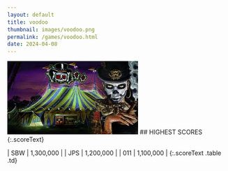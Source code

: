 ```yaml
---
layout: default
title: voodoo
thumbnail: images/voodoo.png
permalink: /games/voodoo.html
date: 2024-04-08
---
```


<img src="../images/voodoo.png" class="gameThumbnail img-fluid mx-auto align-middle">
## HIGHEST SCORES
{:.scoreText}

| SBW | 1,300,000 | 
| JPS | 1,200,000 | 
| 011 | 1,100,000 | 
{:.scoreText .table .td}
